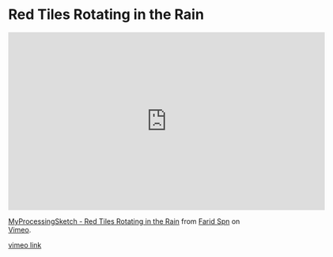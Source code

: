 # Red Tiles Rotating in the Rain

<iframe src="https://player.vimeo.com/video/157817775" width="640" height="360" frameborder="0" webkitallowfullscreen mozallowfullscreen allowfullscreen></iframe>
<p><a href="https://vimeo.com/157817775">MyProcessingSketch - Red Tiles Rotating in the Rain</a> from <a href="https://vimeo.com/user49623206">Farid Spn</a> on <a href="https://vimeo.com">Vimeo</a>.</p>

[vimeo link](https://vimeo.com/157817775)